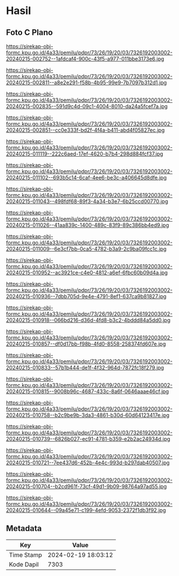 # Hasil

## Foto C Plano

https://sirekap-obj-formc.kpu.go.id/4a33/pemilu/pdpr/73/26/19/20/03/7326192003002-20240215-002752--1afdcaf4-900c-43f5-a977-011bbe3173e6.jpg

https://sirekap-obj-formc.kpu.go.id/4a33/pemilu/pdpr/73/26/19/20/03/7326192003002-20240215-002811--a8e2e291-f58b-4b95-99e9-7b7097b312d1.jpg

https://sirekap-obj-formc.kpu.go.id/4a33/pemilu/pdpr/73/26/19/20/03/7326192003002-20240215-002835--591d9c4d-09c1-4004-8010-da24a5fcef7a.jpg

https://sirekap-obj-formc.kpu.go.id/4a33/pemilu/pdpr/73/26/19/20/03/7326192003002-20240215-002851--cc0e333f-bd2f-4f4a-b411-abd4f05827ec.jpg

https://sirekap-obj-formc.kpu.go.id/4a33/pemilu/pdpr/73/26/19/20/03/7326192003002-20240215-011119--222c6aed-17ef-4620-b7b4-298d884fcf37.jpg

https://sirekap-obj-formc.kpu.go.id/4a33/pemilu/pdpr/73/26/19/20/03/7326192003002-20240215-011102--693b5c14-6caf-4ee6-be3c-a406645d8dfe.jpg

https://sirekap-obj-formc.kpu.go.id/4a33/pemilu/pdpr/73/26/19/20/03/7326192003002-20240215-011043--498fdf68-89f3-4a34-b3e7-6b25ccd00770.jpg

https://sirekap-obj-formc.kpu.go.id/4a33/pemilu/pdpr/73/26/19/20/03/7326192003002-20240215-011026--41aa839c-1400-489c-83f9-89c386bb4ed9.jpg

https://sirekap-obj-formc.kpu.go.id/4a33/pemilu/pdpr/73/26/19/20/03/7326192003002-20240215-011009--6e3cf7bb-0ca5-4782-b3a9-2c9ba09fcc1c.jpg

https://sirekap-obj-formc.kpu.go.id/4a33/pemilu/pdpr/73/26/19/20/03/7326192003002-20240215-010952--ac3921ce-c4e0-4812-a6ef-6fbc60b09d4a.jpg

https://sirekap-obj-formc.kpu.go.id/4a33/pemilu/pdpr/73/26/19/20/03/7326192003002-20240215-010936--7dbb705d-9e4e-4791-8ef1-637ca9b81827.jpg

https://sirekap-obj-formc.kpu.go.id/4a33/pemilu/pdpr/73/26/19/20/03/7326192003002-20240215-010918--066bd216-d36d-4fd8-b3c2-4bddd84a5dd0.jpg

https://sirekap-obj-formc.kpu.go.id/4a33/pemilu/pdpr/73/26/19/20/03/7326192003002-20240215-010857--df0d17bb-f98b-4fd0-8558-258374fd607e.jpg

https://sirekap-obj-formc.kpu.go.id/4a33/pemilu/pdpr/73/26/19/20/03/7326192003002-20240215-010833--57b1b444-de1f-4f32-964d-7872fc18f279.jpg

https://sirekap-obj-formc.kpu.go.id/4a33/pemilu/pdpr/73/26/19/20/03/7326192003002-20240215-010815--9008b96c-4687-433c-8a6f-0646aaae46cf.jpg

https://sirekap-obj-formc.kpu.go.id/4a33/pemilu/pdpr/73/26/19/20/03/7326192003002-20240215-010758--b2c9be9b-3da3-4861-b30d-60d64123417e.jpg

https://sirekap-obj-formc.kpu.go.id/4a33/pemilu/pdpr/73/26/19/20/03/7326192003002-20240215-010739--6826b027-ec91-4781-b359-e2b2ac24934d.jpg

https://sirekap-obj-formc.kpu.go.id/4a33/pemilu/pdpr/73/26/19/20/03/7326192003002-20240215-010721--7ee437d6-452b-4e4c-993d-b297dab40507.jpg

https://sirekap-obj-formc.kpu.go.id/4a33/pemilu/pdpr/73/26/19/20/03/7326192003002-20240215-010704--b2cd961f-73cf-49d1-9b09-98764a97ad55.jpg

https://sirekap-obj-formc.kpu.go.id/4a33/pemilu/pdpr/73/26/19/20/03/7326192003002-20240215-010644--09a45e71-c199-4efd-9053-2372f1db3f92.jpg


## Metadata

| Key        | Value               |
| ---------- | ------------------- |
| Time Stamp | 2024-02-19 18:03:12 |
| Kode Dapil | 7303                |



